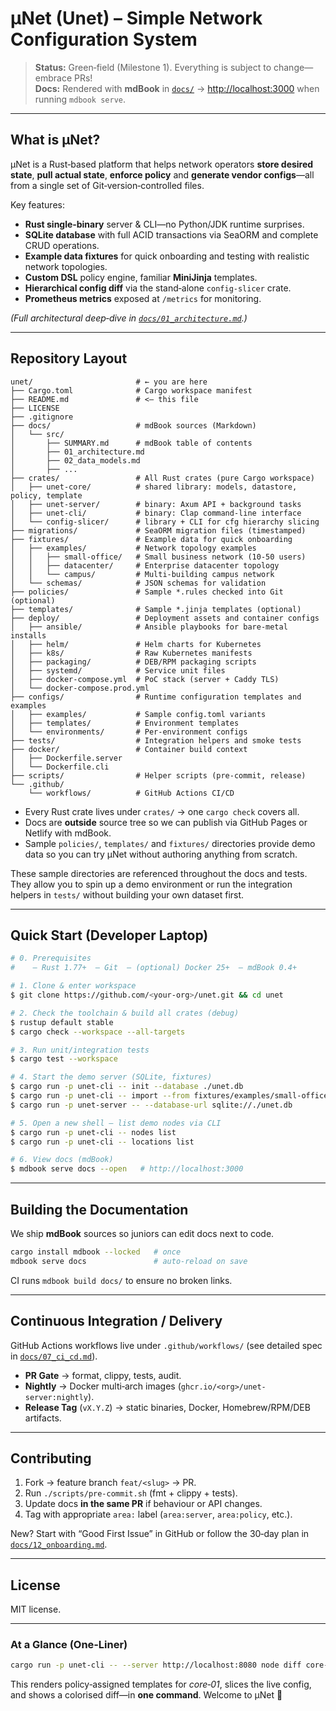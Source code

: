 # μNet (Unet) – Simple Network Configuration System

> **Status:** Green‑field (Milestone 1).  Everything is subject to change—embrace PRs!\
> **Docs:** Rendered with **mdBook** in [`docs/`](docs/) → [http://localhost:3000](http://localhost:3000) when running `mdbook serve`.

---

## What is μNet?

μNet is a Rust‑based platform that helps network operators **store desired state**, **pull actual state**, **enforce policy** and **generate vendor configs**—all from a single set of Git‑version‑controlled files.

Key features:

- **Rust single‑binary** server & CLI—no Python/JDK runtime surprises.
- **SQLite database** with full ACID transactions via SeaORM and complete CRUD operations.
- **Example data fixtures** for quick onboarding and testing with realistic network topologies.
- **Custom DSL** policy engine, familiar **MiniJinja** templates.
- **Hierarchical config diff** via the stand‑alone `config‑slicer` crate.
- **Prometheus metrics** exposed at `/metrics` for monitoring.

*(Full architectural deep‑dive in *[*`docs/01_architecture.md`*](docs/src/01_architecture.md)*.)*

---

## Repository Layout

```text
unet/                       # ← you are here
├── Cargo.toml              # Cargo workspace manifest
├── README.md               # <— this file
├── LICENSE
├── .gitignore
├── docs/                   # mdBook sources (Markdown)
│   └── src/
│       ├── SUMMARY.md      # mdBook table of contents
│       ├── 01_architecture.md
│       ├── 02_data_models.md
│       ├── ...
├── crates/                 # All Rust crates (pure Cargo workspace)
│   ├── unet-core/          # shared library: models, datastore, policy, template
│   ├── unet-server/        # binary: Axum API + background tasks
│   ├── unet-cli/           # binary: Clap command‑line interface
│   └── config-slicer/      # library + CLI for cfg hierarchy slicing
├── migrations/             # SeaORM migration files (timestamped)
├── fixtures/               # Example data for quick onboarding
│   ├── examples/           # Network topology examples
│   │   ├── small-office/   # Small business network (10-50 users)
│   │   ├── datacenter/     # Enterprise datacenter topology
│   │   └── campus/         # Multi-building campus network
│   └── schemas/            # JSON schemas for validation
├── policies/               # Sample *.rules checked into Git (optional)
├── templates/              # Sample *.jinja templates (optional)
├── deploy/                 # Deployment assets and container configs
│   ├── ansible/            # Ansible playbooks for bare‑metal installs
│   ├── helm/               # Helm charts for Kubernetes
│   ├── k8s/                # Raw Kubernetes manifests
│   ├── packaging/          # DEB/RPM packaging scripts
│   ├── systemd/            # Service unit files
│   ├── docker-compose.yml  # PoC stack (server + Caddy TLS)
│   └── docker-compose.prod.yml
├── configs/                # Runtime configuration templates and examples
│   ├── examples/           # Sample config.toml variants
│   ├── templates/          # Environment templates
│   └── environments/       # Per-environment configs
├── tests/                  # Integration helpers and smoke tests
├── docker/                 # Container build context
│   ├── Dockerfile.server
│   └── Dockerfile.cli
├── scripts/                # Helper scripts (pre‑commit, release)
└── .github/
    └── workflows/          # GitHub Actions CI/CD
```

- Every Rust crate lives under `crates/` → one `cargo check` covers all.
- Docs are **outside** source tree so we can publish via GitHub Pages or Netlify with mdBook.
- Sample `policies/`, `templates/` and `fixtures/` directories provide demo data so you can try μNet without authoring anything from scratch.

These sample directories are referenced throughout the docs and tests. They allow you to spin up a demo environment or run the integration helpers in `tests/` without building your own dataset first.

---

## Quick Start (Developer Laptop)

```bash
# 0. Prerequisites
#    – Rust 1.77+  – Git  – (optional) Docker 25+  – mdBook 0.4+

# 1. Clone & enter workspace
$ git clone https://github.com/<your‑org>/unet.git && cd unet

# 2. Check the toolchain & build all crates (debug)
$ rustup default stable
$ cargo check --workspace --all-targets

# 3. Run unit/integration tests
$ cargo test --workspace

# 4. Start the demo server (SQLite, fixtures)
$ cargo run -p unet-cli -- init --database ./unet.db
$ cargo run -p unet-cli -- import --from fixtures/examples/small-office/
$ cargo run -p unet-server -- --database-url sqlite://./unet.db

# 5. Open a new shell – list demo nodes via CLI
$ cargo run -p unet-cli -- nodes list
$ cargo run -p unet-cli -- locations list

# 6. View docs (mdBook)
$ mdbook serve docs --open   # http://localhost:3000
```

---

## Building the Documentation

We ship **mdBook** sources so juniors can edit docs next to code.

```bash
cargo install mdbook --locked   # once
mdbook serve docs               # auto‑reload on save
```

CI runs `mdbook build docs/` to ensure no broken links.

---

## Continuous Integration / Delivery

GitHub Actions workflows live under `.github/workflows/` (see detailed spec in [`docs/07_ci_cd.md`](docs/src/07_ci_cd.md)).

- **PR Gate** → format, clippy, tests, audit.
- **Nightly** → Docker multi‑arch images (`ghcr.io/<org>/unet-server:nightly`).
- **Release Tag** (`vX.Y.Z`) → static binaries, Docker, Homebrew/RPM/DEB artifacts.

---

## Contributing

1. Fork → feature branch `feat/<slug>` → PR.
2. Run `./scripts/pre-commit.sh` (fmt + clippy + tests).
3. Update docs **in the same PR** if behaviour or API changes.
4. Tag with appropriate `area:` label (`area:server`, `area:policy`, etc.).

New?  Start with “Good First Issue” in GitHub or follow the 30‑day plan in [`docs/12_onboarding.md`](docs/src/12_onboarding.md).

---

## License

MIT license.

---

### At a Glance (One‑Liner)

```bash
cargo run -p unet-cli -- --server http://localhost:8080 node diff core‑01 -o live.conf
```

This renders policy‑assigned templates for *core‑01*, slices the live config, and shows a colorised diff—in **one command**. Welcome to μNet 🚀
